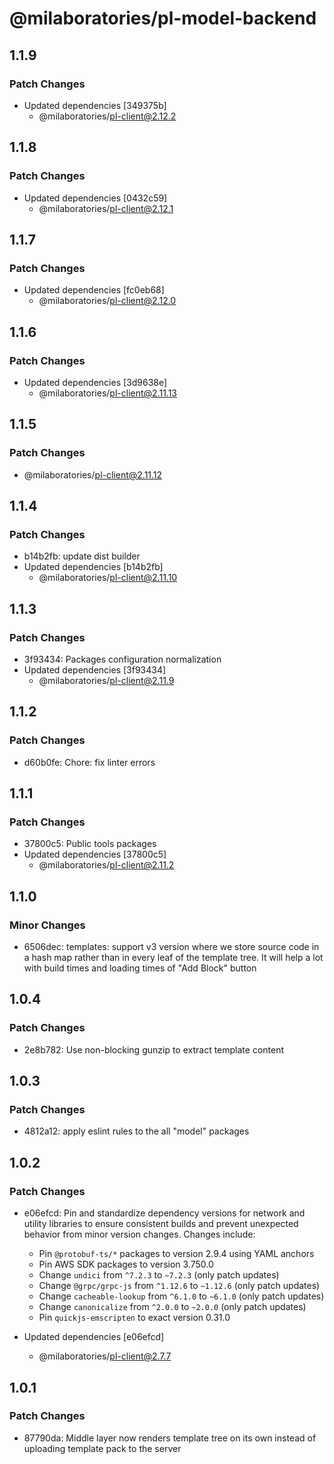# @milaboratories/pl-model-backend

## 1.1.9

### Patch Changes

- Updated dependencies [349375b]
  - @milaboratories/pl-client@2.12.2

## 1.1.8

### Patch Changes

- Updated dependencies [0432c59]
  - @milaboratories/pl-client@2.12.1

## 1.1.7

### Patch Changes

- Updated dependencies [fc0eb68]
  - @milaboratories/pl-client@2.12.0

## 1.1.6

### Patch Changes

- Updated dependencies [3d9638e]
  - @milaboratories/pl-client@2.11.13

## 1.1.5

### Patch Changes

- @milaboratories/pl-client@2.11.12

## 1.1.4

### Patch Changes

- b14b2fb: update dist builder
- Updated dependencies [b14b2fb]
  - @milaboratories/pl-client@2.11.10

## 1.1.3

### Patch Changes

- 3f93434: Packages configuration normalization
- Updated dependencies [3f93434]
  - @milaboratories/pl-client@2.11.9

## 1.1.2

### Patch Changes

- d60b0fe: Chore: fix linter errors

## 1.1.1

### Patch Changes

- 37800c5: Public tools packages
- Updated dependencies [37800c5]
  - @milaboratories/pl-client@2.11.2

## 1.1.0

### Minor Changes

- 6506dec: templates: support v3 version where we store source code in a hash map rather than in every leaf of the template tree. It will help a lot with build times and loading times of "Add Block" button

## 1.0.4

### Patch Changes

- 2e8b782: Use non-blocking gunzip to extract template content

## 1.0.3

### Patch Changes

- 4812a12: apply eslint rules to the all "model" packages

## 1.0.2

### Patch Changes

- e06efcd: Pin and standardize dependency versions for network and utility libraries to ensure consistent builds and prevent unexpected behavior from minor version changes. Changes include:

  - Pin `@protobuf-ts/*` packages to version 2.9.4 using YAML anchors
  - Pin AWS SDK packages to version 3.750.0
  - Change `undici` from `^7.2.3` to `~7.2.3` (only patch updates)
  - Change `@grpc/grpc-js` from `^1.12.6` to `~1.12.6` (only patch updates)
  - Change `cacheable-lookup` from `^6.1.0` to `~6.1.0` (only patch updates)
  - Change `canonicalize` from `^2.0.0` to `~2.0.0` (only patch updates)
  - Pin `quickjs-emscripten` to exact version 0.31.0

- Updated dependencies [e06efcd]
  - @milaboratories/pl-client@2.7.7

## 1.0.1

### Patch Changes

- 87790da: Middle layer now renders template tree on its own instead of uploading template pack to the server
